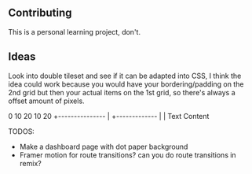 ## Contributing

This is a personal learning project, don't.

## Ideas

Look into double tileset and see if it can be adapted into CSS, I think the idea
could work because you would have your bordering/padding on the 2nd grid but then
your actual items on the 1st grid, so there's always a offset amount of pixels.

0 10 20
10
20
+---------------
| +-------------
| | Text Content


TODOS:
- Make a dashboard page with dot paper background
- Framer motion for route transitions? can you do route transitions in remix?
